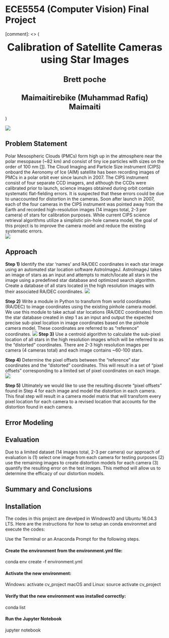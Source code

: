 # ECE5554 (Computer Vision) Final Project

[comment]: <> (<p align="center">
    <font size="+3">
    <b>
        Calibration of Satellite Cameras using Star Images <br>
    </font>
    <font size="+2">
        <br>
        Brett poche <br>
        <br> 
        Maimaitirebike (Muhammad Rafiq) Maimaiti <br>
    </b>
    </font>
</p>)

![](https://github.com/MuhammadVT/ECE5554_final_project/blob/master/CIPS_presentation_final_blank_background/Slide1.PNG)

## Problem Statement
Polar Mesospheric Clouds (PMCs) form high up in the atmosphere near the polar mesopause (~82 km) and consist of tiny ice particles with sizes on the order of 100 nm [[1](https://www.sciencedirect.com/science/article/pii/S1364682608002861)]. The Cloud Imaging and Particle Size instrument (CIPS) onboard the Aeronomy of Ice (AIM) satellite has been recording images of PMCs in a polar orbit ever since launch in 2007. The CIPS instrument consist of four separate CCD imagers, and although the CCDs were calibrated prior to launch, science images obtained during orbit contain systematic flat-fielding errors. It is suspected that these errors could be due to unaccounted for distortion in the cameras.
Soon after launch in 2007, each of the four cameras in the CIPS instrument was pointed away from the Earth and recorded high-resolution images (14 images total, 2-3 per camera) of stars for calibration purposes. While current CIPS science retrieval algorithms utilize a simplistic pin-hole camera model, the goal of this project is to improve the camera model and reduce the existing systematic errors.   
![](https://github.com/MuhammadVT/ECE5554_final_project/blob/master/CIPS_presentation_final_blank_background/Slide1.PNG)

## Approach
**Step 1)** Identify the star ‘names’ and RA/DEC coordinates in each star image using an automated star location software AstroImageJ. AstroImageJ takes an image of stars as an input and attempts to match/locate all stars in the image using a predefined star database and optimized search algorithm. Create a database of all stars located in the high resolution images with their associated RA/DEC coordinates.
![](https://github.com/MuhammadVT/ECE5554_final_project/blob/master/CIPS_presentation_final_blank_background/Slide9.PNG)

**Step 2)** Write a module in Python to transform from world coordinates (RA/DEC) to image coordinates using the existing pinhole camera model. We use this module to take actual star locations (RA/DEC coordinates) from the star database created in step 1 as an input and output the expected precise sub-pixel location in image coordinates based on the pinhole camera model. These coordinates are referred to as “reference” coordinates.
![](https://github.com/MuhammadVT/ECE5554_final_project/blob/master/CIPS_presentation_final_blank_background/Slide11.PNG)
**Step 3)** Use a centroid algorithm to calculate the sub-pixel location of all stars in the high resolution images which will be referred to as the “distorted” coordinates. There are 2-3 high resolution images per camera (4 cameras total) and each image contains ~60-100 stars.

**Step 4)** Determine the pixel offsets between the “reference” star coordinates and the “distorted” coordinates. This will result in a set of “pixel offsets” corresponding to a limited set of pixel coordinates on each image.
![](https://github.com/MuhammadVT/ECE5554_final_project/blob/master/CIPS_presentation_final_blank_background/Slide18.PNG)

**Step 5)** Ultimately we would like to use the resulting discrete “pixel offsets” found in Step 4 for each image and model the distortion in each camera. This final step will result in a camera model matrix that will transform every pixel location for each camera to a revised location that accounts for the distortion found in each camera.

## Error Modeling

## Evaluation

Due to a limited dataset (14 images total, 2-3 per camera) our approach of evaluation is (1) select one image from each camera for testing purposes (2) use the remaining images to create distortion models for each camera (3) quantify the resulting error on the test images. This method will allow us to determine the efficacy of our distortion models.

## Summary and Conclusions

## Installation
The codes in this project are develped in Windows10 and Ubuntu 16.04.3 LTS.
Here are the instructions for how to setup an conda environmet and execute the codes:

Use the Terminal or an Anaconda Prompt for the following steps.

#### Create the environment from the environment.yml file:

conda env create -f environment.yml

#### Activate the new environment:

Windows: activate cv_project 
macOS and Linux: source activate cv_project

#### Verify that the new environment was installed correctly:

conda list

#### Run the Jupyter Notebook

jupyter notebook






